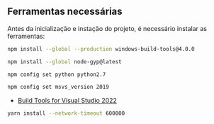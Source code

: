 ## Ferramentas necessárias

Antes da inicialização e instação do projeto, é necessário instalar as ferramentas:

```bash
npm install --global --production windows-build-tools@4.0.0
```

```bash
npm install --global node-gyp@latest
```

```bash
npm config set python python2.7
```

```bash
npm config set msvs_version 2019
```

- [Build Tools for Visual Studio 2022](https://visualstudio.microsoft.com/downloads/)

```bash
yarn install --network-timeout 600000
```
